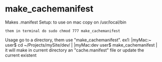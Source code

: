 make_cachemanifest
==================

Makes .manifest
Setup:
	to use on mac copy on /usr/local/bin

	them in terminal do sudo chmod 777 make_cachemanifest
Usage
	go to a directory, them use "make_cachemanifest".
		ex1: 
			|myMac:~ user$ cd ~/Projects/mySite/dev/          |
			|myMac:dev user$ make_cachemanifest               |
	it will make in current directory an "cache.manifest" file or update the current existent